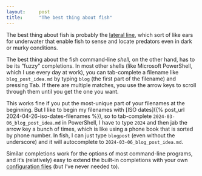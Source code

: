 ```yaml
---
layout:     post
title:      "The best thing about fish"
---
```


The best thing about fish is probably the
[lateral line](https://en.wikipedia.org/wiki/Lateral_line),
which sort of like ears for underwater that enable fish to sense and locate
predators even in dark or murky conditions.

The best thing about the fish command-line *shell,* on the other hand, has to be
its “fuzzy” completions. In most other shells (like Microsoft PowerShell, which
I use every day at work), you can tab-complete a filename like
`blog_post_idea.md` by typing `blog` (the first part of the filename) and
pressing <kbd>Tab</kbd>. If there are multiple matches, you use the arrow keys
to scroll through them until you get the one you want.

This works fine if you put the most-unique part of your filenames at the
beginning. But I like to begin my filenames with
[ISO dates]({% post_url 2024-04-26-iso-dates-filenames %}),
so to tab-complete `2024-03-06_blog_post_idea.md` in PowerShell, I have to
type `2024` and then jab the arrow key a bunch of times, which is like using a
phone book that is sorted by phone number. In fish, I can just type `blogpost`
(even without the underscore) and it will autocomplete to
`2024-03-06_blog_post_idea.md`.

Similar completions work for the options of most command-line programs, and it’s
(relatively) easy to extend the built-in completions with your own
[configuration files](https://fishshell.com/docs/current/completions.html)
(but I’ve never needed to).

<!--
  Ref: https://fishshell.com/docs/current/completions.html

  Ref: https://github.com/fish-shell/fish-shell/blob/c209e6b5fbaae8cd54c9554ec790860550595b43/src/complete.rs#L1500
-->
